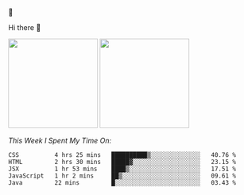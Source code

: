 
🚀 


Hi there 👋

<!--
**BambuTeam/BambuTeam** is a ✨ _special_ ✨ repository because its `README.md` (this file) appears on your GitHub profile.

Here are some ideas to get you started:

- 🔭 I’m currently working on ...
- 🌱 I’m currently learning ...
- 👯 I’m looking to collaborate on ...
- 🤔 I’m looking for help with ...
- 💬 Ask me about ...
- 📫 How to reach me: ...
- 😄 Pronouns: ...
- ⚡ Fun fact: ...
-->

<img height="180em" src="https://github-readme-stats.vercel.app/api?username=BambuTeam&show_icons=true&hide_border=true&&count_private=true&include_all_commits=true&theme=dark" />


<img height="180em" src="https://github-readme-stats.vercel.app/api/top-langs/?username=BambuTeam&layout=compact&theme=dark" />





*This Week I Spent My Time On:*
<!--START_SECTION:waka-->
```text
CSS          4 hrs 25 mins   ██████████▒░░░░░░░░░░░░░░   40.76 % 
HTML         2 hrs 30 mins   █████▓░░░░░░░░░░░░░░░░░░░   23.15 % 
JSX          1 hr 53 mins    ████▒░░░░░░░░░░░░░░░░░░░░   17.51 % 
JavaScript   1 hr 2 mins     ██▒░░░░░░░░░░░░░░░░░░░░░░   09.61 % 
Java         22 mins         █░░░░░░░░░░░░░░░░░░░░░░░░   03.43 % 
```
<!--END_SECTION:waka-->
